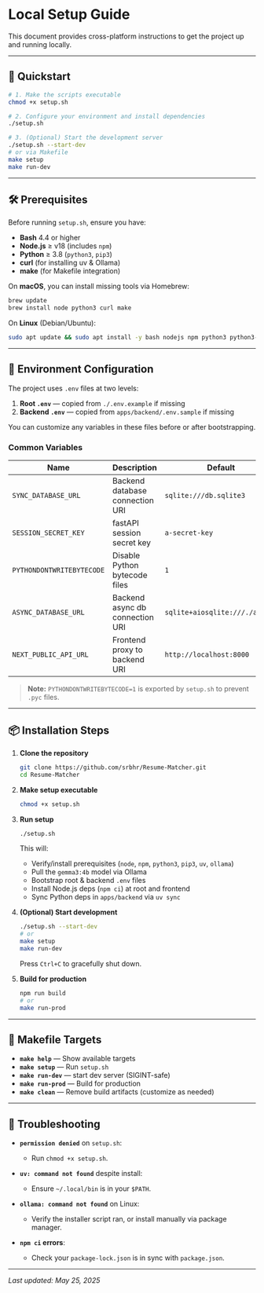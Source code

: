 # Local Setup Guide

This document provides cross-platform instructions to get the project up and running locally.

---

## 🚀 Quickstart

```bash
# 1. Make the scripts executable
chmod +x setup.sh

# 2. Configure your environment and install dependencies
./setup.sh

# 3. (Optional) Start the development server
./setup.sh --start-dev
# or via Makefile
make setup
make run-dev
```

---

## 🛠️ Prerequisites

Before running `setup.sh`, ensure you have:

- **Bash** 4.4 or higher
- **Node.js** ≥ v18 (includes `npm`)
- **Python** ≥ 3.8 (`python3`, `pip3`)
- **curl** (for installing uv & Ollama)
- **make** (for Makefile integration)

On **macOS**, you can install missing tools via Homebrew:

```bash
brew update
brew install node python3 curl make
```

On **Linux** (Debian/Ubuntu):

```bash
sudo apt update && sudo apt install -y bash nodejs npm python3 python3-pip curl make
```

---

## 🔧 Environment Configuration

The project uses `.env` files at two levels:

1. **Root `.env`** — copied from `./.env.example` if missing
2. **Backend `.env`** — copied from `apps/backend/.env.sample` if missing

You can customize any variables in these files before or after bootstrapping.

### Common Variables

| Name                       | Description                       | Default                         |
| -------------------------- | --------------------------------- | ------------------------------- |
| `SYNC_DATABASE_URL`        | Backend database connection URI   | `sqlite:///db.sqlite3`          |
| `SESSION_SECRET_KEY`       | fastAPI session secret key        | `a-secret-key`                  |
| `PYTHONDONTWRITEBYTECODE`  | Disable Python bytecode files     | `1`                             |
| `ASYNC_DATABASE_URL`       | Backend async db connection URI   | `sqlite+aiosqlite:///./app.db`  |
| `NEXT_PUBLIC_API_URL`      | Frontend proxy to backend URI     | `http://localhost:8000`         |

> **Note:** `PYTHONDONTWRITEBYTECODE=1` is exported by `setup.sh` to prevent `.pyc` files.

---

## 📦 Installation Steps

1. **Clone the repository**
   ```bash
   git clone https://github.com/srbhr/Resume-Matcher.git
   cd Resume-Matcher
   ```

2. **Make setup executable**
   ```bash
   chmod +x setup.sh
   ```

3. **Run setup**
   ```bash
   ./setup.sh
   ```
   This will:
   - Verify/install prerequisites (`node`, `npm`, `python3`, `pip3`, `uv`, `ollama`)
   - Pull the `gemma3:4b` model via Ollama
   - Bootstrap root & backend `.env` files
   - Install Node.js deps (`npm ci`) at root and frontend
   - Sync Python deps in `apps/backend` via `uv sync`

4. **(Optional) Start development**
   ```bash
   ./setup.sh --start-dev
   # or
   make setup
   make run-dev
   ```
   Press `Ctrl+C` to gracefully shut down.

5. **Build for production**
   ```bash
   npm run build
   # or
   make run-prod
   ```

---

## 🔨 Makefile Targets

- **`make help`** — Show available targets
- **`make setup`** — Run `setup.sh`
- **`make run-dev`** — start dev server (SIGINT-safe)
- **`make run-prod`** — Build for production
- **`make clean`** — Remove build artifacts (customize as needed)

---

## 🐞 Troubleshooting

- **`permission denied`** on `setup.sh`:
  - Run `chmod +x setup.sh`.

- **`uv: command not found`** despite install:
  - Ensure `~/.local/bin` is in your `$PATH`.

- **`ollama: command not found`** on Linux:
  - Verify the installer script ran, or install manually via package manager.

- **`npm ci` errors**:
  - Check your `package-lock.json` is in sync with `package.json`.

---

_Last updated: May 25, 2025_
